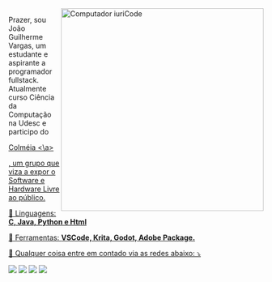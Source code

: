 <img src="https://raw.githubusercontent.com/MicaelliMedeiros/micaellimedeiros/master/image/computer-illustration.png" min-width="400px" max-width="400px" width="400px" align="right" alt="Computador iuriCode">

<p align="left"> 
  Prazer, sou João Guilherme Vargas, um estudante e aspirante a programador fullstack.<br>
  Atualmente curso Ciência da Computação na Udesc e participo do </p> <a href="https://github.com/ColmeiaUDESC"> Colméia <\a> <p> , um grupo que viza a expor o Software e Hardware Livre ao público.
</p>

<p align="left">
  🦄 Linguagens: <strong>C, Java, Python e Html</strong>
</p>

<p align="left">
  💼 Ferramentas: <strong>VSCode, Krita, Godot, Adobe Package.</strong>
</p>

<p align="left">
  💌 Qualquer coisa entre em contado via as redes abaixo: ⤵️
</p>

<p align="left">
  <!---<a href="#" alt="Gmail">
  <img src="https://img.shields.io/badge/-Gmail-FF0000?style=flat-square&labelColor=FF0000&logo=gmail&logoColor=white&link=LINK-DO-SEU-EMAIL" /></a>
  --->
  <a href="https://br.linkedin.com/in/joaoguivargas" alt="Linkedin">
  <img src="https://img.shields.io/badge/-Linkedin-0e76a8?style=flat-square&logo=Linkedin&logoColor=white&link=LINK-DO-SEU-LINKEDIN" /></a>

  <a href="https://api.whatsapp.com/send?phone=5547991954038&text=Ol%C3%A1%2C%20vim%20do%20Github!" alt="WhatsApp">
  <img src="https://img.shields.io/badge/-WhatsApp-25d366?style=flat-square&labelColor=25d366&logo=whatsapp&logoColor=white&link=API-DO-SEU-WHATSAPP"/></a>

  <a href="https://www.facebook.com/joao.vargas.77398" alt="Facebook">
  <img src="https://img.shields.io/badge/-Facebook-3b5998?style=flat-square&labelColor=3b5998&logo=facebook&logoColor=white&link=LINK-DO-SEU-FACEBOOK"/></a>

  <a href="https://www.instagram.com/jota.guiv" alt="Instagram">
  <img src="https://img.shields.io/badge/-Instagram-DF0174?style=flat-square&labelColor=DF0174&logo=instagram&logoColor=white&link=LINK-DO-SEU-INSTAGRAM"/></a>
</p>  
